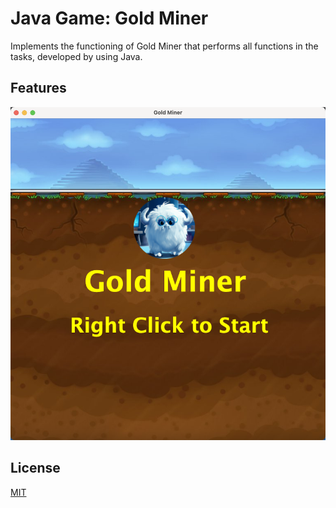 # Java Game: Gold Miner
Implements the functioning of Gold Miner that performs all functions in the tasks, developed by using Java.
## Features


![App Screenshot](https://github.com/XiaoSanchez/Java_Game-Gold_Miner/blob/main/img/ScreenShot.png)
## License

[MIT](https://choosealicense.com/licenses/mit/)
